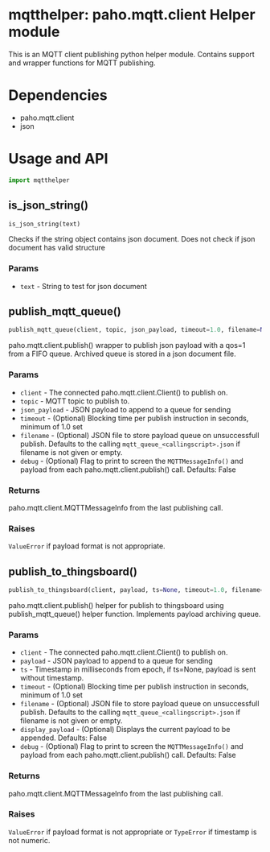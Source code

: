 # mqtthelper: paho.mqtt.client Helper module
This is an MQTT client publishing python helper module.
Contains support and wrapper functions for MQTT publishing.

# Dependencies
* paho.mqtt.client
* json

# Usage and API
```python
import mqtthelper
```

## is_json_string()
```python
is_json_string(text)
```
Checks if the string object contains json document. Does not check if json document has valid structure
### Params
* `text` - String to test for json document


## publish_mqtt_queue()
```python
publish_mqtt_queue(client, topic, json_payload, timeout=1.0, filename=None, debug=False):
```
paho.mqtt.client.publish() wrapper to publish json payload with a qos=1 from a FIFO queue. Archived queue is stored in a json document file.

### Params
* `client` - The connected paho.mqtt.client.Client() to publish on.
* `topic` - MQTT topic to publish to.
* `json_payload` - JSON payload to append to a queue for sending
* `timeout` - (Optional) Blocking time per publish instruction in seconds, minimum of 1.0 set
* `filename` - (Optional) JSON file to store payload queue on unsuccessfull publish. Defaults to the calling `mqtt_queue_<callingscript>.json` if filename is not given or empty.
* `debug` - (Optional) Flag to print to screen the `MQTTMessageInfo()` and payload from each paho.mqtt.client.publish() call. Defaults: False

### Returns
paho.mqtt.client.MQTTMessageInfo from the last publishing call.

### Raises
`ValueError` if payload format is not appropriate.


## publish_to_thingsboard()
```python
publish_to_thingsboard(client, payload, ts=None, timeout=1.0, filename=None, display_payload=False, debug=False)
```
paho.mqtt.client.publish() helper for publish to thingsboard using publish_mqtt_queue() helper function. Implements payload archiving queue.

### Params
* `client` - The connected paho.mqtt.client.Client() to publish on.
* `payload` - JSON payload to append to a queue for sending
* `ts` - Timestamp in milliseconds from epoch, if ts=None, payload is sent without timestamp.
* `timeout` - (Optional) Blocking time per publish instruction in seconds, minimum of 1.0 set
* `filename` - (Optional) JSON file to store payload queue on unsuccessfull publish. Defaults to the calling `mqtt_queue_<callingscript>.json` if filename is not given or empty.
* `display_payload` - (Optional) Displays the current payload to be appended. Defaults: False
* `debug` - (Optional) Flag to print to screen the `MQTTMessageInfo()` and payload from each paho.mqtt.client.publish() call. Defaults: False

### Returns
paho.mqtt.client.MQTTMessageInfo from the last publishing call.

### Raises
`ValueError` if payload format is not appropriate or `TypeError` if timestamp is not numeric.